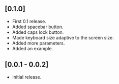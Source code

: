 ## [0.1.0]

* First 0.1 release.
* Added spacebar button.
* Added caps lock button.
* Made keyboard size adaptive to the screen size.
* Added more parameters.
* Added an example.

## [0.0.1 - 0.0.2]

* Initial release.


